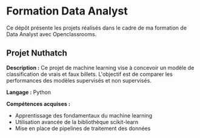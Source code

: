 # Formation Data Analyst

Ce dépôt présente les projets réalisés dans le cadre de ma formation de Data Analyst avec Openclassrooms.

## Projet Nuthatch

**Description :** Ce projet de machine learning vise à concevoir un modèle de classification de vrais et faux billets. L'objectif est de comparer les performances des modèles supervisés et non supervisés.

**Langage :** Python

**Compétences acquises :**
- Apprentissage des fondamentaux du machine learning
- Utilisation avancée de la bibliothèque scikit-learn
- Mise en place de pipelines de traitement des données

